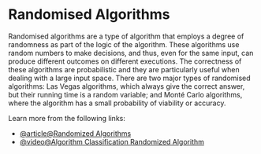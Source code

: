 # Randomised Algorithms

Randomised algorithms are a type of algorithm that employs a degree of randomness as part of the logic of the algorithm. These algorithms use random numbers to make decisions, and thus, even for the same input, can produce different outcomes on different executions. The correctness of these algorithms are probabilistic and they are particularly useful when dealing with a large input space. There are two major types of randomised algorithms: Las Vegas algorithms, which always give the correct answer, but their running time is a random variable; and Monté Carlo algorithms, where the algorithm has a small probability of viability or accuracy.

Learn more from the following links:

- [@article@Randomized Algorithms](https://www.geeksforgeeks.org/randomized-algorithms/)
- [@video@Algorithm Classification Randomized Algorithm](https://www.youtube.com/watch?v=J_EVG6yCOz0)
